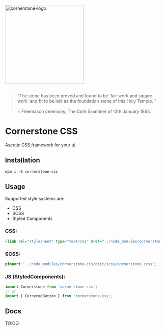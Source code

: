 <img src="http://cornerstone.sebdybowski.com/cornerstone_v4.png" width="256px" alt="cornerstone-logo" />
<br/>
<br/>

> "The stone has been proved and found to be 'fair work and square work' and fit to be laid as the foundation stone of this Holy Temple. "
> <br/><br/> ~ Freemason ceremony, The Cork Examiner of 13th January 1865.

# Cornerstone CSS
Ascetic CSS framework for your ui.

## Installation
`npm i -S cornerstone-css`

## Usage
Supported style systems are:
* CSS
* SCSS
* Styled Components

### CSS:
```html
<link rel="stylesheet" type="text/css" href="../node_modules/cornerstone-css/dist/css/cornerstone.min.css">
```

### SCSS:
```css
@import '../node_modules/cornerstone-css/dist/scss/cornerstone.scss';
```

### JS (StyledComponents):
```javascript
import Cornerstone from 'cornerstone-css';
// or
import { CorneredButton } from 'cornerstone-css';
```

## Docs
TO:DO
